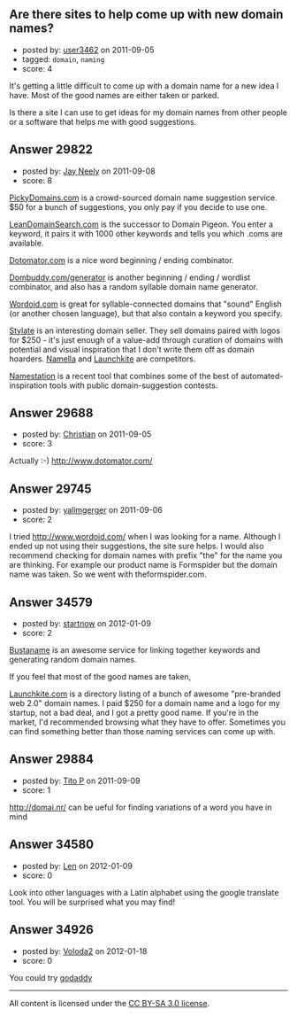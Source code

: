 ## Are there sites to help come up with new domain names?

- posted by: [user3462](https://stackexchange.com/users/-1/3462-user3462) on 2011-09-05
- tagged: `domain`, `naming`
- score: 4

It's getting a little difficult to come up with a domain name for a new idea I have. Most of the good names are either taken or parked. 

Is there a site I can use to get ideas for my domain names from other people or a software that helps me with good suggestions.


## Answer 29822

- posted by: [Jay Neely](https://stackexchange.com/users/-1/1801-jay-neely) on 2011-09-08
- score: 8

<p><a href="http://PickyDomains.com" rel="nofollow">PickyDomains.com</a> is a crowd-sourced domain name suggestion service. $50 for a bunch of suggestions, you only pay if you decide to use one.</p>

<p><a href="http://www.leandomainsearch.com/" rel="nofollow">LeanDomainSearch.com</a> is the successor to Domain Pigeon. You enter a keyword, it pairs it with 1000 other keywords and tells you which .coms are available.</p>

<p><a href="http://Dotomator.com" rel="nofollow">Dotomator.com</a> is a nice word beginning / ending combinator.</p>

<p><a href="http://Dombuddy.com/generator" rel="nofollow">Dombuddy.com/generator</a> is another beginning / ending / wordlist combinator, and also has a random syllable domain name generator.</p>

<p><a href="http://Wordoid.com" rel="nofollow">Wordoid.com</a> is great for syllable-connected domains that "sound" English (or another chosen language), but that also contain a keyword you specify.</p>

<p><a href="http://stylate.com/" rel="nofollow">Stylate</a> is an interesting domain seller. They sell domains paired with logos for $250 - it's just enough of a value-add through curation of domains with potential and visual inspiration that I don't write them off as domain hoarders. <a href="http://namella.com" rel="nofollow">Namella</a> and <a href="http://www.launchkite.com/" rel="nofollow">Launchkite</a> are competitors.</p>

<p><a href="http://www.namestation.com/" rel="nofollow">Namestation</a> is a recent tool that combines some of the best of automated-inspiration tools with public domain-suggestion contests.</p>



## Answer 29688

- posted by: [Christian](https://stackexchange.com/users/-1/9952-christian) on 2011-09-05
- score: 3

Actually :-)
http://www.dotomator.com/


## Answer 29745

- posted by: [yalimgerger](https://stackexchange.com/users/-1/10834-yalimgerger) on 2011-09-06
- score: 2

I tried http://www.wordoid.com/ when I was looking for a name. Although I ended up not using their suggestions, the site sure helps. I would also recommend checking for domain names with prefix "the" for the name you are thinking. For example our product name is Formspider but the domain name was taken. So we went with theformspider.com.





## Answer 34579

- posted by: [startnow](https://stackexchange.com/users/-1/15497-startnow) on 2012-01-09
- score: 2

<p><a href="http://bustaname.com" rel="nofollow">Bustaname</a> is an awesome service for linking together keywords and generating random domain names. </p>

<p>If you feel that most of the good names are taken,</p>

<p><a href="http://launchkite.com/" rel="nofollow">Launchkite.com</a> is a directory listing of a bunch of awesome "pre-branded web 2.0" domain names. I paid $250 for a domain name and a logo for my startup, not a bad deal, and I got a pretty good name. If you're in the market, I'd recommended browsing what they have to offer. Sometimes you can find something better than those naming services can come up with. </p>



## Answer 29884

- posted by: [Tito P](https://stackexchange.com/users/-1/12783-tito-p) on 2011-09-09
- score: 1

http://domai.nr/ can be ueful for finding variations of a word you have in mind


## Answer 34580

- posted by: [Len](https://stackexchange.com/users/-1/14008-len) on 2012-01-09
- score: 0

Look into other languages with a Latin alphabet using the google translate tool. You will be surprised what you may find!


## Answer 34926

- posted by: [Voloda2](https://stackexchange.com/users/-1/15467-voloda2) on 2012-01-18
- score: 0

<p>You could try <a href="http://godaddy.com" rel="nofollow">godaddy</a></p>




---

All content is licensed under the [CC BY-SA 3.0 license](https://creativecommons.org/licenses/by-sa/3.0/).
